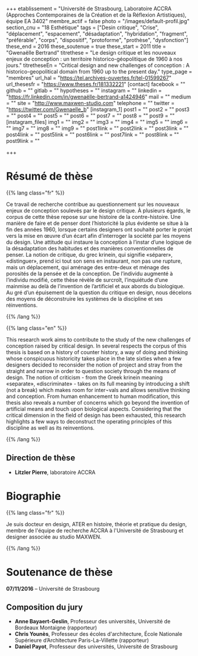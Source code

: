 +++
etablissement = "Université de Strasbourg, Laboratoire ACCRA (Approches Contemporaines de la Création et de la Réflexion Artistiques), équipe EA 3402"
membre_actif = false
photo = "/images/default-profil.jpg"
section_cnu = "18 Esthétique"
tags = ["Desin critique", "Crise", "déplacement", "espacement", "désadaptation", "hybridation", "fragment", "préférable", "corps", "dispositif", "protoforme", "prothèse", "dysfonction"]
these_end = 2016
these_soutenue = true
these_start = 2011
title = "Gwenaëlle Bertrand"
titrethese = "Le design critique et les nouveaux enjeux de conception : un territoire historico-géopolitique de 1960 à nos jours."
titretheseEn = "Critical design and new challenges of conception : A historico-geopolitical domain from 1960 up to the present day."
type_page = "membres"
url_hal = "https://tel.archives-ouvertes.fr/tel-01599267"
url_thesesfr = "https://www.theses.fr/181332221"
[contact]
facebook = ""
github = ""
gitlab = ""
hypotheses = ""
instagram = ""
linkedin = "https://fr.linkedin.com/in/gwenaëlle-bertrand-a1424946"
mail = ""
medium = ""
site = "http://www.maxwen-studio.com"
telephone = ""
twitter = "https://twitter.com/Gwenaelle_b"
[instagram_1]
post1 = ""
post2 = ""
post3 = ""
post4 = ""
post5 = ""
post6 = ""
post7 = ""
post8 = ""
post9 = ""
[instagram_files]
img1 = ""
img2 = ""
img3 = ""
img4 = ""
img5 = ""
img6 = ""
img7 = ""
img8 = ""
img9 = ""
post1link = ""
post2link = ""
post3link = ""
post4link = ""
post5link = ""
post6link = ""
post7link = ""
post8link = ""
post9link = ""

+++

<!-- Supprimer les parties non remplies (supprimer les blocks de lang s'il n'y a pas deux langues). Tu es libre d'ajouter ce que tu veux à cette partie -->

# Résumé de thèse

{{% lang class="fr" %}}

Ce travail de recherche contribue au questionnement sur les nouveaux enjeux de conception soulevés par le design critique. À plusieurs égards, le corpus de cette thèse repose sur une histoire de la contre-histoire. Une manière de faire et de penser dont l’historicité la plus évidente se situe à la fin des années 1960, lorsque certains designers ont souhaité porter le projet vers la mise en œuvre d’un écart afin d’interroger la société par les moyens du design. Une attitude qui instaure la conception à l’instar d’une logique de la désadaptation des habitudes et des manières conventionnelles de penser. La notion de critique, du grec krinein, qui signifie «séparer», «distinguer», prend ici tout son sens en instaurant, non pas une rupture, mais un déplacement, qui aménage des entre-deux et ménage des porosités de la pensée et de la conception. De l’individu augmenté à l’individu modifié, cette thèse révèle de surcroît, l’inquiétude d’une mainmise au delà de l’invention de l’artificiel et aux abords du biologique. Au gré d’un épuisement de la question du critique en design, nous décelons des moyens de déconstruire les systèmes de la discipline et ses réinventions.

{{% /lang %}}

{{% lang class="en" %}}

This research work aims to contribute to the study of the new challenges of conception raised by critical design. In several respects the corpus of this thesis is based on a history of counter history, a way of doing and thinking whose conspicuous historicity takes place in the late sixties when a few designers decided to reconsider the notion of project and stray from the straight and narrow in order to question society through the means of design. The notion of criticism - from the Greek krinein meaning «separate», «discriminate» - takes on its full meaning by introducing a shift (not a break) which makes room for inter¬vals and allows sensitive thinking and conception. From human enhancement to human modification, this thesis also reveals a number of concerns which go beyond the invention of artificial means and touch upon biological aspects. Considering that the critical dimension in the field of design has been exhausted, this research highlights a few ways to deconstruct the operating principles of this discipline as well as its reinventions.

{{% /lang %}}

## Direction de thèse

* **Litzler Pierre**, laboratoire ACCRA

# Biographie

{{% lang class="fr" %}}

Je suis docteur en design, ATER en histoire, théorie et pratique du design, membre de l'équipe de recherche ACCRA à l'Université de Strasbourg et designer associée au studio MAXWEN.

{{% /lang %}}

# Soutenance de thèse

**07/11/2016** – Université de Strasbourg

## Composition du jury

* **Anne Bayaert-Geslin**, Professeur des universités, Université de Bordeaux Montaigne (rapporteur)
* **Chris Younès**, Professeur des écoles d'architecture, École Nationale Supérieure d’Architecture Paris-La-Villette (rapporteur)
* **Daniel Payot**, Professeur des universités, Université de Strasbourg
